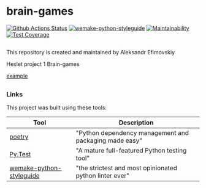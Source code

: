 # brain-games

[![Github Actions Status](https://github.com/hexlet-boilerplates/python-package/workflows/Python%20CI/badge.svg)](https://github.com/hexlet-boilerplates/python-package/actions)
[![wemake-python-styleguide](https://img.shields.io/badge/style-wemake-000000.svg)](https://github.com/wemake-services/wemake-python-styleguide)
[![Maintainability](https://api.codeclimate.com/v1/badges/df66c0cbbeca7d822f23/maintainability)](https://codeclimate.com/github/hexlet-boilerplates/python-package/maintainability)
[![Test Coverage](https://api.codeclimate.com/v1/badges/df66c0cbbeca7d822f23/test_coverage)](https://codeclimate.com/github/hexlet-boilerplates/python-package/test_coverage)

##


This repository is created and maintained by Aleksandr Efimovskiy

Hexlet project 1 Brain-games

[example](https://asciinema.org/a/pGuphGGsrbK9sdJ9HGpmwxZeJ)

##

### Links

This project was built using these tools:

| Tool                                                                        | Description                                             |
|-----------------------------------------------------------------------------|---------------------------------------------------------|
| [poetry](https://poetry.eustace.io/)                                        | "Python dependency management and packaging made easy"  |
| [Py.Test](https://pytest.org)                                               | "A mature full-featured Python testing tool"            |
| [wemake-python-styleguide](https://wemake-python-stylegui.de)               | "the strictest and most opinionated python linter ever" |
